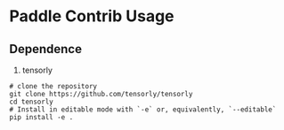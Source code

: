# Paddle Contrib Usage

## Dependence

1. tensorly

```shell
# clone the repository
git clone https://github.com/tensorly/tensorly
cd tensorly
# Install in editable mode with `-e` or, equivalently, `--editable`
pip install -e .
```
